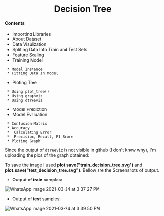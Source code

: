 # <h1 align = 'center'> <b> Decision Tree </b> </h1>
  
#### **Contents**

* Importing Libraries
* About Dataset
* Data Visulization
* Spliting Data Into Train and Test Sets
* Feature Scaling
* Training Model
```
 * Model Instance
 * Fitting Data in Model
 ```   
* Ploting Tree
```
 * Using plot_tree()
 * Using graphviz
 * Using dtreeviz
```    
* Model Prediction
* Model Evaluation
```
 * Confusion Matrix
 * Accuracy
 *  Calculating Error
 *  Precision, Recall, F1 Score
 * Ploting Graph
```
Since the output of `dtreeviz` is not visible in github (I don't know why), I'm uploading the pics of the graph obtained:

To save the image I used **plot.save("train_decision_tree.svg")** and **plot.save("test_decision_tree.svg")**. Bellow are the Screenshots of output.

- Output of **train** samples:

![WhatsApp Image 2021-03-24 at 3 37 27 PM](https://user-images.githubusercontent.com/62256509/112292253-e9d63c00-8cb6-11eb-9981-4f27121ede81.jpeg)

- Output of **test** samples:

![WhatsApp Image 2021-03-24 at 3 39 50 PM](https://user-images.githubusercontent.com/62256509/112292573-3a4d9980-8cb7-11eb-9058-78b487d2694a.jpeg)
